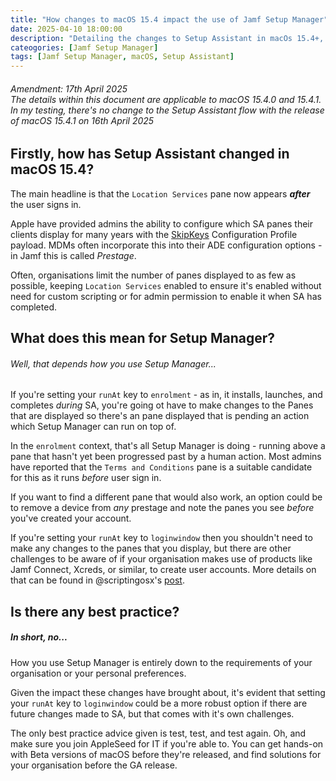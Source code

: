 ```yaml
---
title: "How changes to macOS 15.4 impact the use of Jamf Setup Manager"
date: 2025-04-10 18:00:00
description: "Detailing the changes to Setup Assistant in macOs 15.4+, and how that impacts the use of Jamf Setup Manager to deliver a set of components to macOS devices before the first user logon"
cateogories: [Jamf Setup Manager]
tags: [Jamf Setup Manager, macOS, Setup Assistant]
---
```



###### Amendment: 17th April 2025<br />The details within this document are applicable to macOS 15.4.0 and 15.4.1.<br />In my testing, there's no change to the Setup Assistant flow with the release of macOS 15.4.1 on 16th April 2025

## Firstly, how has Setup Assistant changed in macOS 15.4? 

The main headline is that the `Location Services` pane now appears _**after**_ the user signs in.

Apple have provided admins the ability to configure which SA panes their clients display for many years with the [SkipKeys](https://developer.apple.com/documentation/devicemanagement/skipkeys) Configuration Profile payload.
MDMs often incorporate this into their ADE configuration options - in Jamf this is called _Prestage_.

Often, organisations limit the number of panes displayed to as few as possible, keeping `Location Services` enabled to ensure it's enabled without need for custom scripting or for admin permission to enable it when SA has completed.

## What does this mean for Setup Manager?

###### Well, that depends how you use Setup Manager...
If you're setting your `runAt` key to `enrolment` - as in, it installs, launches, and completes _during_ SA, you're going ot have to make changes to the Panes that are displayed so there's an pane displayed that is pending an action which Setup Manager can run on top of.

In the `enrolment` context, that's all Setup Manager is doing - running above a pane that hasn't yet been progressed past by a human action.
Most admins have reported that the `Terms and Conditions` pane is a suitable candidate for this as it runs _before_ user sign in.

If you want to find a different pane that would also work, an option could be to remove a device from _any_ prestage and note the panes you see _before_ you've created your account.


If you're setting your `runAt` key to `loginwindow` then you shouldn't need to make any changes to the panes that you display, but there are other challenges to be aware of if your organisation makes use of products like Jamf Connect, Xcreds, or similar, to create user accounts.
More details on that can be found in @scriptingosx's [post](https://github.com/jamf/Setup-Manager/discussions/96).


## Is there any best practice?

##### In short, no... 
How you use Setup Manager is entirely down to the requirements of your organisation or your personal preferences.

Given the impact these changes have brought about, it's evident that setting your `runAt` key to `loginwindow` could be a more robust option if there are future changes made to SA, but that comes with it's own challenges.

The only best practice advice given is test, test, and test again.
Oh, and make sure you join AppleSeed for IT if you're able to. You can get hands-on with Beta versions of macOS before they're released, and find solutions for your organisation before the GA release.
